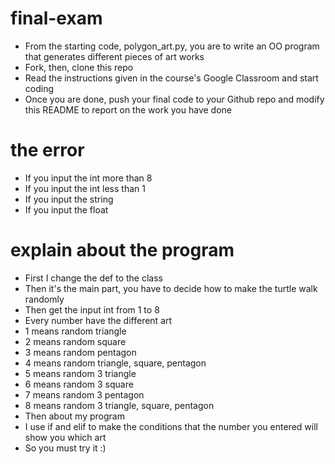 # final-exam
- From the starting code, polygon_art.py, you are to write an OO program that generates different pieces of art works
- Fork, then, clone this repo
- Read the instructions given in the course's Google Classroom and start coding
- Once you are done, push your final code to your Github repo and modify this README to report on the work you have done

# the error
- If you input the int more than 8
- If you input the int less than 1
- If you input the string
- If you input the float

# explain about the program
- First I change the def to the class
- Then it's the main part, you have to decide how to make the turtle walk 
  randomly
- Then get the input int from 1 to 8
- Every number have the different art
- 1 means random triangle
- 2 means random square
- 3 means random pentagon
- 4 means random triangle, square, pentagon
- 5 means random 3 triangle
- 6 means random 3 square
- 7 means random 3 pentagon
- 8 means random 3 triangle, square, pentagon
- Then about my program
- I use if and elif to make the conditions that the number you entered 
  will show you which art
- So you must try it :)